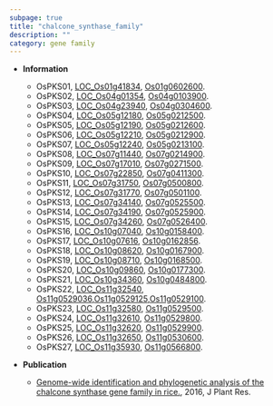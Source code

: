 ```yaml
---
subpage: true
title: "chalcone_synthase_family"
description: ""
category: gene family
---
```


* **Information**  
    + OsPKS01, [LOC_Os01g41834](http://rice.plantbiology.msu.edu/cgi-bin/ORF_infopage.cgi?orf=LOC_Os01g41834), [Os01g0602600](http://rapdb.dna.affrc.go.jp/viewer/gbrowse_details/irgsp1?name=Os01g0602600).
    + OsPKS02, [LOC_Os04g01354](http://rice.plantbiology.msu.edu/cgi-bin/ORF_infopage.cgi?orf=LOC_Os04g01354), [Os04g0103900](http://rapdb.dna.affrc.go.jp/viewer/gbrowse_details/irgsp1?name=Os04g0103900).
    + OsPKS03, [LOC_Os04g23940](http://rice.plantbiology.msu.edu/cgi-bin/ORF_infopage.cgi?orf=LOC_Os04g23940), [Os04g0304600](http://rapdb.dna.affrc.go.jp/viewer/gbrowse_details/irgsp1?name=Os04g0304600).
    + OsPKS04, [LOC_Os05g12180](http://rice.plantbiology.msu.edu/cgi-bin/ORF_infopage.cgi?orf=LOC_Os05g12180), [Os05g0212500](http://rapdb.dna.affrc.go.jp/viewer/gbrowse_details/irgsp1?name=Os05g0212500).
    + OsPKS05, [LOC_Os05g12190](http://rice.plantbiology.msu.edu/cgi-bin/ORF_infopage.cgi?orf=LOC_Os05g12190), [Os05g0212600](http://rapdb.dna.affrc.go.jp/viewer/gbrowse_details/irgsp1?name=Os05g0212600).
    + OsPKS06, [LOC_Os05g12210](http://rice.plantbiology.msu.edu/cgi-bin/ORF_infopage.cgi?orf=LOC_Os05g12210), [Os05g0212900](http://rapdb.dna.affrc.go.jp/viewer/gbrowse_details/irgsp1?name=Os05g0212900).
    + OsPKS07, [LOC_Os05g12240](http://rice.plantbiology.msu.edu/cgi-bin/ORF_infopage.cgi?orf=LOC_Os05g12240), [Os05g0213100](http://rapdb.dna.affrc.go.jp/viewer/gbrowse_details/irgsp1?name=Os05g0213100).
    + OsPKS08, [LOC_Os07g11440](http://rice.plantbiology.msu.edu/cgi-bin/ORF_infopage.cgi?orf=LOC_Os07g11440), [Os07g0214900](http://rapdb.dna.affrc.go.jp/viewer/gbrowse_details/irgsp1?name=Os07g0214900).
    + OsPKS09, [LOC_Os07g17010](http://rice.plantbiology.msu.edu/cgi-bin/ORF_infopage.cgi?orf=LOC_Os07g17010), [Os07g0271500](http://rapdb.dna.affrc.go.jp/viewer/gbrowse_details/irgsp1?name=Os07g0271500).
    + OsPKS10, [LOC_Os07g22850](http://rice.plantbiology.msu.edu/cgi-bin/ORF_infopage.cgi?orf=LOC_Os07g22850), [Os07g0411300](http://rapdb.dna.affrc.go.jp/viewer/gbrowse_details/irgsp1?name=Os07g0411300).
    + OsPKS11, [LOC_Os07g31750](http://rice.plantbiology.msu.edu/cgi-bin/ORF_infopage.cgi?orf=LOC_Os07g31750), [Os07g0500800](http://rapdb.dna.affrc.go.jp/viewer/gbrowse_details/irgsp1?name=Os07g0500800).
    + OsPKS12, [LOC_Os07g31770](http://rice.plantbiology.msu.edu/cgi-bin/ORF_infopage.cgi?orf=LOC_Os07g31770), [Os07g0501100](http://rapdb.dna.affrc.go.jp/viewer/gbrowse_details/irgsp1?name=Os07g0501100).
    + OsPKS13, [LOC_Os07g34140](http://rice.plantbiology.msu.edu/cgi-bin/ORF_infopage.cgi?orf=LOC_Os07g34140), [Os07g0525500](http://rapdb.dna.affrc.go.jp/viewer/gbrowse_details/irgsp1?name=Os07g0525500).
    + OsPKS14, [LOC_Os07g34190](http://rice.plantbiology.msu.edu/cgi-bin/ORF_infopage.cgi?orf=LOC_Os07g34190), [Os07g0525900](http://rapdb.dna.affrc.go.jp/viewer/gbrowse_details/irgsp1?name=Os07g0525900).
    + OsPKS15, [LOC_Os07g34260](http://rice.plantbiology.msu.edu/cgi-bin/ORF_infopage.cgi?orf=LOC_Os07g34260), [Os07g0526400](http://rapdb.dna.affrc.go.jp/viewer/gbrowse_details/irgsp1?name=Os07g0526400).
    + OsPKS16, [LOC_Os10g07040](http://rice.plantbiology.msu.edu/cgi-bin/ORF_infopage.cgi?orf=LOC_Os10g07040), [Os10g0158400](http://rapdb.dna.affrc.go.jp/viewer/gbrowse_details/irgsp1?name=Os10g0158400).
    + OsPKS17, [LOC_Os10g07616](http://rice.plantbiology.msu.edu/cgi-bin/ORF_infopage.cgi?orf=LOC_Os10g07616), [Os10g0162856](http://rapdb.dna.affrc.go.jp/viewer/gbrowse_details/irgsp1?name=Os10g0162856).
    + OsPKS18, [LOC_Os10g08620](http://rice.plantbiology.msu.edu/cgi-bin/ORF_infopage.cgi?orf=LOC_Os10g08620), [Os10g0167900](http://rapdb.dna.affrc.go.jp/viewer/gbrowse_details/irgsp1?name=Os10g0167900).
    + OsPKS19, [LOC_Os10g08710](http://rice.plantbiology.msu.edu/cgi-bin/ORF_infopage.cgi?orf=LOC_Os10g08710), [Os10g0168500](http://rapdb.dna.affrc.go.jp/viewer/gbrowse_details/irgsp1?name=Os10g0168500).
    + OsPKS20, [LOC_Os10g09860](http://rice.plantbiology.msu.edu/cgi-bin/ORF_infopage.cgi?orf=LOC_Os10g09860), [Os10g0177300](http://rapdb.dna.affrc.go.jp/viewer/gbrowse_details/irgsp1?name=Os10g0177300).
    + OsPKS21, [LOC_Os10g34360](http://rice.plantbiology.msu.edu/cgi-bin/ORF_infopage.cgi?orf=LOC_Os10g34360), [Os10g0484800](http://rapdb.dna.affrc.go.jp/viewer/gbrowse_details/irgsp1?name=Os10g0484800).
    + OsPKS22, [LOC_Os11g32540](http://rice.plantbiology.msu.edu/cgi-bin/ORF_infopage.cgi?orf=LOC_Os11g32540), [Os11g0529036](http://rapdb.dna.affrc.go.jp/viewer/gbrowse_details/irgsp1?name=Os11g0529036),[Os11g0529125](http://rapdb.dna.affrc.go.jp/viewer/gbrowse_details/irgsp1?name=Os11g0529125),[Os11g0529100](http://rapdb.dna.affrc.go.jp/viewer/gbrowse_details/irgsp1?name=Os11g0529100).
    + OsPKS23, [LOC_Os11g32580](http://rice.plantbiology.msu.edu/cgi-bin/ORF_infopage.cgi?orf=LOC_Os11g32580), [Os11g0529500](http://rapdb.dna.affrc.go.jp/viewer/gbrowse_details/irgsp1?name=Os11g0529500).
    + OsPKS24, [LOC_Os11g32610](http://rice.plantbiology.msu.edu/cgi-bin/ORF_infopage.cgi?orf=LOC_Os11g32610), [Os11g0529800](http://rapdb.dna.affrc.go.jp/viewer/gbrowse_details/irgsp1?name=Os11g0529800).
    + OsPKS25, [LOC_Os11g32620](http://rice.plantbiology.msu.edu/cgi-bin/ORF_infopage.cgi?orf=LOC_Os11g32620), [Os11g0529900](http://rapdb.dna.affrc.go.jp/viewer/gbrowse_details/irgsp1?name=Os11g0529900).
    + OsPKS26, [LOC_Os11g32650](http://rice.plantbiology.msu.edu/cgi-bin/ORF_infopage.cgi?orf=LOC_Os11g32650), [Os11g0530600](http://rapdb.dna.affrc.go.jp/viewer/gbrowse_details/irgsp1?name=Os11g0530600).
    + OsPKS27, [LOC_Os11g35930](http://rice.plantbiology.msu.edu/cgi-bin/ORF_infopage.cgi?orf=LOC_Os11g35930), [Os11g0566800](http://rapdb.dna.affrc.go.jp/viewer/gbrowse_details/irgsp1?name=Os11g0566800).

* **Publication**  
    + [Genome-wide identification and phylogenetic analysis of the chalcone synthase gene family in rice.](http://www.ncbi.nlm.nih.gov/pubmed?term=Genome-wide+identification+and+phylogenetic+analysis+of+the+chalcone+synthase+gene+family+in+rice.%5BTitle%5D), 2016, J Plant Res.


